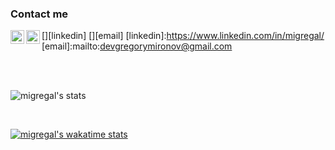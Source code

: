 ### Contact me

[<img align="left" alt="LinkedIn" width="22px" src="http://cdn.jsdelivr.net/npm/simple-icons@v3/icons/linkedin.svg"/>][linkedin]
[<img align="left" alt="Mail" width="22px" src="https://cdn.jsdelivr.net/npm/simple-icons@3.4.0/icons/gmail.svg"/>][email]
[linkedin]:https://www.linkedin.com/in/migregal/
[email]:mailto:devgregorymironov@gmail.com

<br/>
<br/>

![migregal's stats](https://github-readme-stats.vercel.app/api?username=migregal&count_private=true&show_icons=true&theme=dracula)

<br/>

[![migregal's wakatime stats](https://github-readme-stats.vercel.app/api/wakatime?username=migregal&layout=compact&theme=dracula)](https://github.com/anuraghazra/github-readme-stats)
